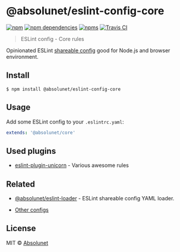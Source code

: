 # @absolunet/eslint-config-core

[![npm](https://img.shields.io/npm/v/@absolunet/eslint-config-core.svg)](https://www.npmjs.com/package/@absolunet/eslint-config-core)
[![npm dependencies](https://david-dm.org/absolunet/eslint-config/status.svg?path=packages/core)](https://david-dm.org/absolunet/eslint-config?path=packages/core)
[![npms](https://badges.npms.io/%40absolunet%2Feslint-config-core.svg)](https://npms.io/search?q=%40absolunet%2Feslint-config-core)
[![Travis CI](https://api.travis-ci.org/absolunet/eslint-config.svg?branch=master)](https://travis-ci.org/absolunet/eslint-config/builds)

> ESLint config - Core rules

Opinionated ESLint [shareable config](https://eslint.org/docs/developer-guide/shareable-configs.html) good for Node.js and browser environment.

## Install

```
$ npm install @absolunet/eslint-config-core
```


## Usage

Add some ESLint config to your `.eslintrc.yaml`:

```yaml
extends: '@absolunet/core'
```


## Used plugins

- [eslint-plugin-unicorn](https://github.com/sindresorhus/eslint-plugin-unicorn) - Various awesome rules

## Related

- [@absolunet/eslint-loader](https://github.com/absolunet/node-eslint-loader) - ESLint shareable config YAML loader.

- [Other configs](https://github.com/absolunet/eslint-config)

## License
MIT © [Absolunet](https://absolunet.com)
